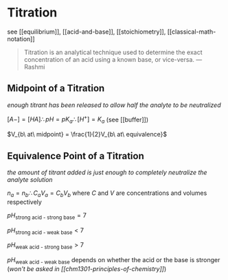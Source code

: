 # Titration

see [[equilibrium]], [[acid-and-base]], [[stoichiometry]], [[classical-math-notation]]

> Titration is an analytical technique used to determine the exact concentration of an acid using a known base, or vice-versa. — Rashmi

## Midpoint of a Titration

_enough titrant has been released to allow half the analyte to be neutralized_

$[A-] = [HA] \therefore pH = pK_a \therefore [H^+] = K_a$ (see [[buffer]])

$V_{b\ at\ midpoint} = \frac{1}{2}V_{b\ at\ equivalence}$

## Equivalence Point of a Titration

_the amount of titrant added is just enough to completely neutralize the analyte solution_

$n_a = n_b \therefore C_aV_a = C_bV_b$ where $C$ and $V$ are concentrations and volumes respectively

$pH_\text{strong acid - strong base} = 7$

$pH_\text{strong acid - weak base} < 7$

$pH_\text{weak acid - strong base} > 7$

$pH_\text{weak acid - weak base}$ depends on whether the acid or the base is stronger (_won't be asked in [[chm1301-principles-of-chemistry]]_)
